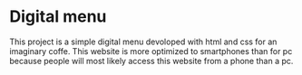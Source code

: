 # Digital menu
This project is a simple digital menu devoloped with html and css for an imaginary coffe. This website is more optimized to smartphones than for pc because people will 
most likely access this website from a phone than a pc.

